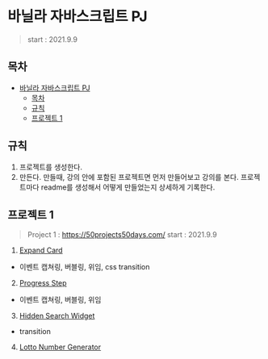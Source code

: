 # 바닐라 자바스크립트 PJ

> start : 2021.9.9

## 목차

- [바닐라 자바스크립트 PJ](#바닐라-자바스크립트-pj)
  - [목차](#목차)
  - [규칙](#규칙)
  - [프로젝트 1](#프로젝트-1)

## 규칙

1. 프로젝트를 생성한다.
2. 만든다. 만들때, 강의 안에 포함된 프로젝트면 먼저 만들어보고 강의를 본다. 프로젝트마다 readme를 생성해서 어떻게 만들었는지 상세하게 기록한다.

## 프로젝트 1

> Project 1 : https://50projects50days.com/
> start : 2021.9.9

1. [Expand Card](./expand_card/readme.md)

- 이벤트 캡쳐링, 버블링, 위임, css transition

2. [Progress Step](./progress_step/readme.md)

- 이벤트 캡쳐링, 버블링, 위임

3. [Hidden Search Widget](./hidden_search_widget/readme%20copy.md)

- transition

4. [Lotto Number Generator](./lottoNumberGenerator/readme.md)
